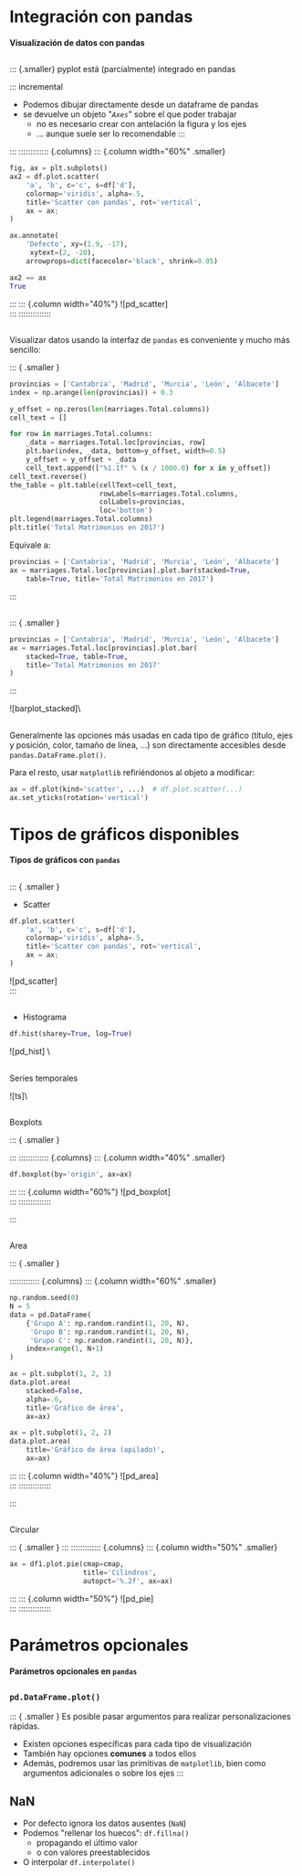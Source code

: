 
# Integración con pandas
#### Visualización de datos con pandas

##
::: {.smaller}
pyplot está (parcialmente) integrado en pandas

::: incremental
- Podemos dibujar directamente desde un dataframe de pandas
- se devuelve un objeto "_`Axes`_" sobre el que poder trabajar
  + no es necesario crear con antelación la figura y los ejes
  + ... aunque suele ser lo recomendable
:::

:::
::::::::::::: {.columns}
::: {.column width="60%" .smaller}
~~~python
fig, ax = plt.subplots()
ax2 = df.plot.scatter(
    'a', 'b', c='c', s=df['d'],
    colormap='viridis', alpha=.5,
    title='Scatter con pandas', rot='vertical',
    ax = ax;
)

ax.annotate(
    'Defecto', xy=(1.9, -17),
     xytext=(2, -20),
    arrowprops=dict(facecolor='black', shrink=0.05)

ax2 == ax
True
~~~
:::
::: {.column width="40%"}
![pd_scatter]\
:::
::::::::::::::

##
Visualizar datos usando la interfaz de `pandas` es conveniente y mucho más
sencillo:

::: { .smaller }
~~~python
provincias = ['Cantabria', 'Madrid', 'Murcia', 'León', 'Albacete']
index = np.arange(len(provincias)) + 0.3

y_offset = np.zeros(len(marriages.Total.columns))
cell_text = []

for row in marriages.Total.columns:
    _data = marriages.Total.loc[provincias, row]
    plt.bar(index, _data, bottom=y_offset, width=0.5)
    y_offset = y_offset + _data
    cell_text.append(["%1.1f" % (x / 1000.0) for x in y_offset])
cell_text.reverse()
the_table = plt.table(cellText=cell_text,
                      rowLabels=marriages.Total.columns,
                      colLabels=provincias,
                      loc='bottom')
plt.legend(marriages.Total.columns)
plt.title('Total Matrimonios en 2017')
~~~

Equivale a:

~~~python
provincias = ['Cantabria', 'Madrid', 'Murcia', 'León', 'Albacete']
ax = marriages.Total.loc[provincias].plot.bar(stacked=True,
    table=True, title='Total Matrimonios en 2017')
~~~
:::

##
::: { .smaller }
~~~python
provincias = ['Cantabria', 'Madrid', 'Murcia', 'León', 'Albacete']
ax = marriages.Total.loc[provincias].plot.bar(
    stacked=True, table=True,
    title='Total Matrimonios en 2017'
)
~~~
:::

![barplot_stacked]\


##
Generalmente las opciones más usadas en cada tipo de gráfico (título, ejes y
posición, color, tamaño de línea, ...) son directamente accesibles desde
`pandas.DataFrame.plot()`.

Para el resto, usar `matplotlib` refiriéndonos al objeto a modificar:

~~~python
ax = df.plot(kind='scatter', ...)  # df.plot.scatter(...)
ax.set_yticks(rotation='vertical')
~~~

# Tipos de gráficos disponibles
#### Tipos de gráficos con `pandas`

##
::: { .smaller }

- Scatter
~~~python
df.plot.scatter(
    'a', 'b', c='c', s=df['d'],
    colormap='viridis', alpha=.5,
    title='Scatter con pandas', rot='vertical',
    ax = ax;
)
~~~

![pd_scatter]\
:::

##
- Histograma

~~~python
df.hist(sharey=True, log=True)
~~~

![pd_hist] \

##
Series temporales

![ts]\

##
Boxplots

::: { .smaller }

:::
::::::::::::: {.columns}
::: {.column width="40%" .smaller}
~~~python
df.boxplot(by='origin', ax=ax)
~~~
:::
::: {.column width="60%"}
![pd_boxplot]\
:::
::::::::::::::

:::

##
Area

::: { .smaller }

::::::::::::: {.columns}
::: {.column width="60%" .smaller}
~~~python
np.random.seed(0)
N = 5
data = pd.DataFrame(
    {'Grupo A': np.random.randint(1, 20, N),
     'Grupo B': np.random.randint(1, 20, N),
     'Grupo C': np.random.randint(1, 20, N)},
    index=range(1, N+1)
)

ax = plt.subplot(1, 2, 1)
data.plot.area(
    stacked=False,
    alpha=.6,
    title='Gráfico de área',
    ax=ax)

ax = plt.subplot(1, 2, 2)
data.plot.area(
    title='Gráfico de área (apilado)',
    ax=ax)
~~~
:::
::: {.column width="40%"}
![pd_area]\
:::
::::::::::::::

:::

##
Circular

::: { .smaller }
:::
::::::::::::: {.columns}
::: {.column width="50%" .smaller}
~~~python
ax = df1.plot.pie(cmap=cmap,
                  title='Cilindros',
                  autopct='%.2f', ax=ax)
~~~
:::
::: {.column width="50%"}
![pd_pie]\
:::
::::::::::::::


# Parámetros opcionales
#### Parámetros opcionales en `pandas`

##
### `pd.DataFrame.plot()`

::: { .smaller }
Es posible pasar argumentos para realizar personalizaciones rápidas.

- Existen opciones específicas para cada tipo de visualización
- También hay opciones **comunes** a todos ellos
- Además, podremos usar las primitivas de `matplotlib`, bien como
  argumentos adicionales o sobre los ejes
:::

## NaN

- Por defecto ignora los datos ausentes (`NaN`)
- Podemos "rellenar los huecos": `df.fillna()`
  + propagando el último valor
  + o con valores preestablecidos
- O interpolar `df.interpolate()`
